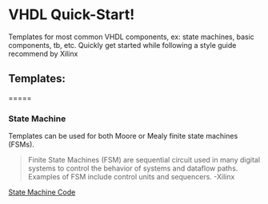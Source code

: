# VHDL Quick-Start!
Templates for most common VHDL components, ex: state machines, basic components, tb, etc. Quickly get started while following a style guide recommend by Xilinx

## Templates:
=====
### State Machine
Templates can be used for both Moore or Mealy finite state machines (FSMs).
> Finite State Machines (FSM) are sequential circuit used in many digital systems to control the behavior of
> systems and dataflow paths. Examples of FSM include control units and sequencers. -Xilinx

[State Machine Code](./Templates/state_machine.vhdl)